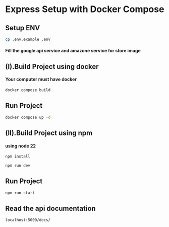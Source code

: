 # Express Setup with Docker Compose

## Setup ENV

```sh
cp .env.example .env
```
#### Fill the google api service and amazone service for store image

## (I).Build Project using docker
#### Your computer must have docker 

```sh
docker compose build
```
## Run Project

```sh
docker compose up -d
```


## (II).Build Project using npm
#### using node 22

```sh
npm install
```

```sh
npm run dev
```

## Run Project

```sh
npm run start
```

## Read the api documentation

```sh
localhost:5000/docs/
```